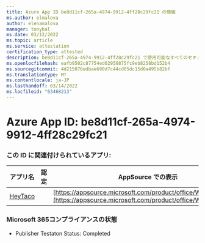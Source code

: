 ```yaml
---
title: Azure App ID be8d11cf-265a-4974-9912-4ff28c29fc21 の情報
ms.author: elmalova
author: elenamalova
manager: tonybal
ms.date: 03/12/2022
ms.topic: article
ms.service: attestation
certification_type: attested
description: be8d11cf-265a-4974-9912-4ff28c29fc21 で使用可能なすべてのセキュリティおよびコンプライアンス情報。
ms.openlocfilehash: eafb9502c87754ed02956875fc9eb8258bd152b4
ms.sourcegitcommit: 4d215076edbae690d7c44cd05dc15d0a495b82bf
ms.translationtype: MT
ms.contentlocale: ja-JP
ms.lasthandoff: 03/14/2022
ms.locfileid: "63468213"
---
```

# <a name="azure-app-id-be8d11cf-265a-4974-9912-4ff28c29fc21"></a>Azure App ID: be8d11cf-265a-4974-9912-4ff28c29fc21


### <a name="apps-associated-with-this-id"></a>この ID に関連付けられているアプリ:
| **アプリ名** | **認定** | **AppSource での表示** |
|--------------|---------------|-----------------------|
| [HeyTaco](../forward/WA200001346) |  | [https://appsource.microsoft.com/product/office/WA200001346](https://appsource.microsoft.com/product/office/WA200001346) |

### <a name="microsoft-365-app-compliance-status"></a>Microsoft 365コンプライアンスの状態
- Publisher Testaton Status: Completed
